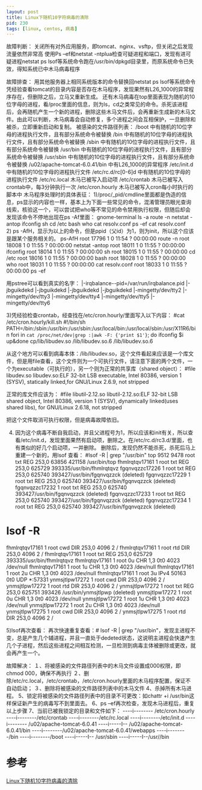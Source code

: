 ```yaml
---
layout: post
title: Linux下随机10字符病毒的清除
pid: 230
tags: [linux, centos, 病毒]
---
```


故障判断：
关闭所有对外应用服务，即tomcat、nginx、vsftp，但关闭之后发现流量依然非常高
使用Ps –ef和netstat -ntplua检查可疑进程和端口，发现有进可疑进程netstat ps lsof等系统命令跑在/usr/bin/dpkgd目录里，而原系统命令已失效，得知系统已中木马病毒程序
 
故障排查：
用其他服务器上相同系统版本的命令替换回netstat ps lsof等系统命令
凭经验查看tomcat的目录内容是否存在木马程序，发现果然有L26_1000的异常程序存在，但删除之后，立马又重新生成。
还有木马病毒在top里面表现为随机的10位字母的进程，看/proc里面的信息，则为ls，cd之类常见的命令。杀死该进程后，会再随机产生一个新的进程，删除这些木马文件后，会再重新生成新的木马文件。由此可以判断，木马病毒会自动修复，多个进程之间会互相保护，一旦删除和被杀，立即重新启动和复制。
被感染的文件路径列表：
/boot    中有随机的10位字母的进程执行文件，且有部分系统命令被替换
/bin     中有随机的10位字母的进程执行文件，且有部分系统命令被替换
/sbin     中有随机的10位字母的进程执行文件，且有部分系统命令被替换
/usr/bin   中有随机的10位字母的进程执行文件，且有部分系统命令被替换
/usr/sbin   中有随机的10位字母的进程执行文件，且有部分系统命令被替换
/u02/apache-tomcat-6.0.41/bin  中有L26_1000的异常程序
/etc/init.d   中有随机的10位字母的进程执行文件
/etc/rc.d/rc[0-6]d  中有随机的10位字母的进程执行文件
/etc/rc.local  木马已被写入启动项
/etc/crontab   木马已被写入crontab中，每3分钟执行一次
/etc/cron.hourly  木马已被写入cron每小时执行的脚本中
木马程序处理时的具体表征：
1)/proc/_pid/cmdline里面都是伪造的信息，ps显示的内容也一样，基本上为下面一些常见的命令，混淆管理员眼光查询线索，核验这一个，可以尝试把who等不常见的命令禁用执行权限，但随后却会发现该命令不停地出现在ps -Af里面：
gnome-terminal
ls -a
route -n
netstat -antop
ifconfig
sh
cd /etc
bash
who
cat resolv.conf
ps -ef
cat resolv.conf  
2)  ps -AfH，显示为以上的命令，但是ppid（父id）为1，则为init，所以这个应该是跟某个服务相关的。
ps-AfH
root     17796    1  0 11:54 ?        00:00:00   route -n
root     18008    1  0 11:55 ?        00:00:00   netstat -antop
root     18011    1  0 11:55 ?        00:00:00   ifconfig
root     18014    1  0 11:55 ?        00:00:00   sh
root     18015    1  0 11:55 ?        00:00:00   cd /etc
root     18016    1  0 11:55 ?        00:00:00   bash
root     18028    1  0 11:55 ?        00:00:00   who
root     18031    1  0 11:55 ?        00:00:00   cat resolv.conf
root     18033    1  0 11:55 ?        00:00:00   ps -ef
 
 
用pstree可以看到真实的名字：
|-irqbalance--pid=/var/run/irqbalance.pid
|-jbguikdekd
|-jbguikdekd
|-jbguikdekd
|-jbguikdekd
|-mingetty/dev/tty2
|-mingetty/dev/tty3
|-mingetty/dev/tty4
|-mingetty/dev/tty5
|-mingetty/dev/tty6
 
 
3)凭经验检查crontab，经查找在/etc/cron.hourly/里面写入以下内容：
#cat /etc/cron.hourly/kill.sh
#!/bin/sh
PATH=/bin:/sbin:/usr/bin:/usr/sbin:/usr/local/bin:/usr/local/sbin:/usr/X11R6/bin
fori in `cat /proc/net/dev|grep :|awk -F: {'print $1'}`; do ifconfig $i up&done
cp/lib/libudev.so /lib/libudev.so.6
/lib/libudev.so.6
 
 
从这个地方可以看到病毒本体：/lib/libudev.so，这个文件看起来应该是一个库文件，但是用file查看，这个文件则为一个可执行文件，请注意下面的两个文件，一个为executable（可执行的），另一个则为正常的共享库（shared object）：
#file libudev.so
libudev.so:ELF 32-bit LSB executable, Intel 80386, version 1 (SYSV), statically linked,for GNU/Linux 2.6.9, not stripped
 
 
正常的库文件应该为：
#file libutil-2.12.so
libutil-2.12.so:ELF 32-bit LSB shared object, Intel 80386, version 1 (SYSV), dynamically linked(uses shared libs), for GNU/Linux 2.6.18, not stripped
 
 
把这个文件取消可执行权限，但是病毒故障依旧。
 
 
4)  因为这个病毒不断自我启动，并且父进程号为1，所以应该和init有关，所以查看/etc/init.d，发现里面果然有启动项，删除之。在/etc/rc.d/rc3.d/里面，也有类似的好几个启动项，一并删除。
删除后，发现仍然不能杀死，杀死后马上重建一个新的，用lsof 查看：
#lsof -R  | grep "/usr/bin"
top        9512 9478      root  txt      REG      253,0    63856    421158 /usr/bin/top
fhmlrqtqv17161     1      root txt       REG      253,0  625729     393335/usr/bin/fhmlrqtqvz
fgqnvqzzc17226     1      root txt       REG      253,0  625740     393427/usr/bin/fgqnvqzzck (deleted)
fgqnvqzzc17229     1      root txt       REG      253,0  625740     393427/usr/bin/fgqnvqzzck (deleted)
fgqnvqzzc17232     1      root txt       REG      253,0  625740     393427/usr/bin/fgqnvqzzck (deleted)
fgqnvqzzc17233     1      root txt       REG      253,0  625740     393427/usr/bin/fgqnvqzzck (deleted)
fgqnvqzzc17234     1      root txt       REG      253,0  625740     393427/usr/bin/fgqnvqzzck (deleted)
# lsof -R
fhmlrqtqv17161     1     root  cwd       DIR     253,0     4096          2 /
fhmlrqtqv17161     1      root rtd       DIR      253,0    4096          2 /
fhmlrqtqv17161     1      root txt       REG      253,0  625729     393335/usr/bin/fhmlrqtqvz
fhmlrqtqv17161     1      root   0u      CHR        1,3     0t0       4023 /dev/null
fhmlrqtqv17161     1      root   1u      CHR        1,3     0t0       4023 /dev/null
fhmlrqtqv17161     1      root   2u      CHR        1,3     0t0       4023 /dev/null
fhmlrqtqv17161     1      root   3u     IPv4      50163     0t0        UDP *:57331
ynmsjtlpw17272     1      root cwd       DIR      253,0    4096          2 /
ynmsjtlpw17272     1      root rtd       DIR      253,0    4096          2 /
ynmsjtlpw17272     1     root  txt       REG     253,0   625751     393426 /usr/bin/ynmsjtlpwp (deleted)
ynmsjtlpw17272     1      root   0u      CHR        1,3     0t0       4023 /dev/null
ynmsjtlpw17272     1      root   1u      CHR        1,3     0t0       4023 /dev/null
ynmsjtlpw17272     1      root   2u      CHR        1,3     0t0       4023 /dev/null
ynmsjtlpw17275     1      root cwd       DIR      253,0    4096          2 /
ynmsjtlpw17275     1      root rtd       DIR      253,0    4096          2 /
 
5)lsof再次查看：
再次快速重复查看：# lsof -R | grep "/usr/bin"，发现主进程不变，总是产生几个辅进程，并且一直处于dedeted状态，这说明主进程会快速产生几个子进程，然后这些进程之间相互检测，一旦检测到病毒主体被删除或更改，就会再产生一个。
 
故障解决：
１、将被感染的文件路径列表中的木马文件设置成000权限，即chmod 000，确保不再执行
２、删除/etc/rc.local，/etc/crontab，/etc/cron.hourly里面的木马程序配置，保证不自动启动；
３、删除将被感染的文件路径列表中的木马文件
4、杀掉所有木马进程。
5、锁定将被感染的文件路径列表中的目录不可更改：如chattr +i /usr/bin这样保证新产生的病毒写不到里面去。
6、ps –ef再次检查，发现木马进程后，重复以上步骤
7、当前已被我锁定的目录和文件如下：
   ----i-------- /etc/cron.hourly
----i--------/etc/crontab
----i--------/etc/rc.local
----i--------/etc/init.d
   ----i-------- /u02/apache-tomcat-6.0.41
   ----i-----I-- /u02/apache-tomcat-6.0.41/bin
----i--------/u02/apache-tomcat-6.0.41/webapps
----i--------/bin
----i--------/boot
   ----i-----I-- /usr/sbin
----i-----I--/usr//bin


# 参考
[Linux下随机10字符病毒的清除](http://leomars.blog.51cto.com/683246/1691472)
